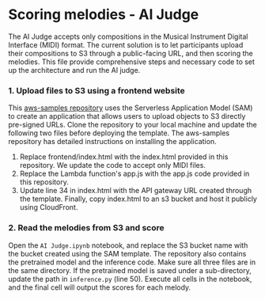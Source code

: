 # Scoring melodies - AI Judge

The AI Judge accepts only compositions in the Musical Instrument Digital Interface (MIDI) format. The current solution is to let participants upload their compositions to S3 through a public-facing URL, and then scoring the melodies. This file provide comprehensive steps and necessary code to set up the architecture and run the AI judge.

### 1. Upload files to S3 using a frontend website

This [aws-samples repository]( https://github.com/aws-samples/amazon-s3-presigned-urls-aws-sam) uses the Serverless Application Model (SAM) to create an application that allows users to upload objects to S3 directly pre-signed URLs. Clone the repository to your local machine and update the following two files before deploying the template. The aws-samples repository has detailed instructions on installing the application. 
1. Replace frontend/index.html with the index.html provided in this repository. We update the code to accept only MIDI files. 
2. Replace the Lambda function's app.js with the app.js code provided in this repository. 
3. Update line 34 in index.html with the API gateway URL created through the template.
Finally, copy index.html to an s3 bucket and host it publicly using CloudFront.

### 2. Read the melodies from S3 and score
Open the `AI Judge.ipynb` notebook, and replace the S3 bucket name with the bucket created using the SAM template. The repository also contains the pretrained model and the inference code. Make sure all three files are in the same directory. If the pretrained model is saved under a sub-directory, update the path in `inference.py` (line 50). Execute all cells in the notebook, and the final cell will output the scores for each melody. 